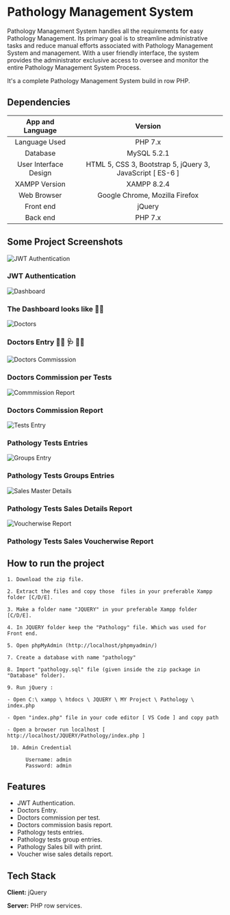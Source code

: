 # 	Pathology Management System

Pathology Management System handles all the requirements for easy Pathology Management. Its primary goal is to streamline administrative tasks and reduce manual efforts associated with Pathology Management System and management. With a user friendly interface, the system provides the administrator exclusive access to oversee and monitor the entire Pathology Management System Process.

It's a complete Pathology Management System build in row PHP.

## Dependencies

| App and Language        | Version                                                     |
| :------:                | :------:                                                    |
| Language Used           | PHP 7.x                                                     |
| Database                | MySQL 5.2.1                                                 |
| User Interface Design   | HTML 5, CSS 3, Bootstrap 5, jQuery 3, JavaScript [ ES-6 ]   |
| XAMPP Version           | XAMPP 8.2.4                                                 |
| Web Browser             | Google Chrome, Mozilla Firefox                              |
| Front end               | jQuery                              |
| Back end                | PHP 7.x                                                     |



## Some Project Screenshots

![JWT Authentication](https://github.com/ShohrabSakin/Pathology-Management-System-with-row-PHP/assets/162773557/8bc56cea-ce48-43dc-b865-8409452c8038)

### JWT Authentication

![Dashboard](https://github.com/ShohrabSakin/Pathology-Management-System-with-row-PHP/assets/162773557/6078dfc5-940e-4a3f-b805-ff46fcf0cb7e)

### The Dashboard looks like 💁‍♂️

![Doctors](https://github.com/ShohrabSakin/Pathology-Management-System-with-row-PHP/assets/162773557/1ec88f8f-65d7-4ca9-a121-83c5df1b1f35)

### Doctors Entry 👨‍⚕️ 🩺 👩‍⚕️

![Doctors Commisssion](https://github.com/ShohrabSakin/Pathology-Management-System-with-row-PHP/assets/162773557/9315694f-4fdd-4a2e-89ba-27e76a9e11a1)

### Doctors Commission per Tests 

![Commmission Report](https://github.com/ShohrabSakin/Pathology-Management-System-with-row-PHP/assets/162773557/cf6fc8d5-aacd-44a8-9289-06d73489a327)

### Doctors Commission Report

![Tests Entry](https://github.com/ShohrabSakin/Pathology-Management-System-with-row-PHP/assets/162773557/5db8f81b-9dc9-4371-9065-587f1daf91b6)

### Pathology Tests Entries

![Groups Entry](https://github.com/ShohrabSakin/Pathology-Management-System-with-row-PHP/assets/162773557/ab3e7c7f-3f3d-4cc4-bff3-0416208b644b)

### Pathology Tests Groups Entries

![Sales Master Details](https://github.com/ShohrabSakin/Pathology-Management-System-with-row-PHP/assets/162773557/4147a319-d01d-430a-a0c0-3f27ad85832b)

### Pathology Tests Sales Details Report

![Voucherwise Report](https://github.com/ShohrabSakin/Pathology-Management-System-with-row-PHP/assets/162773557/5fc01e01-9fe1-4b5f-9a1b-1e2a7dd21456)

### Pathology Tests Sales Voucherwise Report



  ## How to run the project
    1. Download the zip file.

    2. Extract the files and copy those  files in your preferable Xampp folder [C/D/E].

    3. Make a folder name "JQUERY" in your preferable Xampp folder [C/D/E].
    
    4. In JQUERY folder keep the "Pathology" file. Which was used for Front end.

    5. Open phpMyAdmin (http://localhost/phpmyadmin/)

    7. Create a database with name "pathology" 

    8. Import "pathology.sql" file (given inside the zip package in "Database" folder).

    9. Run jQuery :

    - Open C:\ xampp \ htdocs \ JQUERY \ MY Project \ Pathology \ index.php 

    - Open "index.php" file in your code editor [ VS Code ] and copy path

    - Open a browser run localhost [ http://localhost/JQUERY/Pathology/index.php ]

     10. Admin Credential

          Username: admin
          Password: admin

## Features

- JWT Authentication.
- Doctors Entry.
- Doctors commission per test.
- Doctors commission basis report.
- Pathology tests entries.
- Pathology tests group entries.
- Pathology Sales bill with print.
- Voucher wise sales details report.
  

## Tech Stack

**Client:** jQuery 

**Server:** PHP row services.

